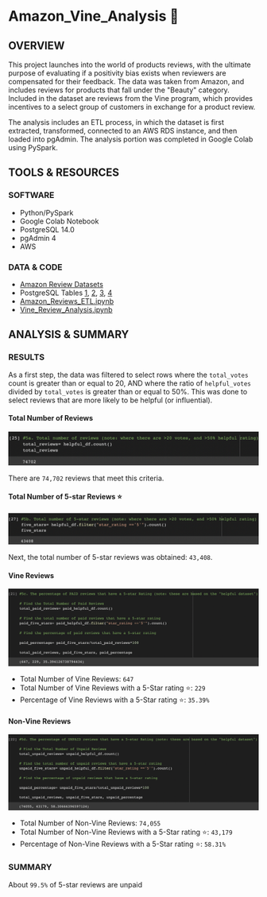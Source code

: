 # Amazon_Vine_Analysis :lipstick:

## OVERVIEW

This project launches into the world of products reviews, with the ultimate purpose of evaluating if a positivity bias exists when reviewers are compensated for their feedback. The data was taken from Amazon, and includes reviews for products that fall under the "Beauty" category. Included in the dataset are reviews from the Vine program, which provides incentives to a select group of customers in exchange for a product review. 

The analysis includes an ETL process, in which the dataset is first extracted, transformed, connected to an AWS RDS instance, and then loaded into pgAdmin. The analysis portion was completed in Google Colab using PySpark.


## TOOLS & RESOURCES

### SOFTWARE

* Python/PySpark
* Google Colab Notebook
* PostgreSQL 14.0 
* pgAdmin 4
* AWS 

### DATA & CODE

* [Amazon Review Datasets](https://s3.amazonaws.com/amazon-reviews-pds/tsv/index.txt)
* PostgreSQL Tables [1](https://github.com/farwaali08/Amazon_Vine_Analysis/blob/0505d67f39c2e11c79a12c9888dadc70b3868a86/Images/customers_table.png), [2](https://github.com/farwaali08/Amazon_Vine_Analysis/blob/0505d67f39c2e11c79a12c9888dadc70b3868a86/Images/products_table.png), [3](https://github.com/farwaali08/Amazon_Vine_Analysis/blob/0505d67f39c2e11c79a12c9888dadc70b3868a86/Images/review_table.png), [4](https://github.com/farwaali08/Amazon_Vine_Analysis/blob/0505d67f39c2e11c79a12c9888dadc70b3868a86/Images/vine_table.png)
* [Amazon_Reviews_ETL.ipynb](https://github.com/farwaali08/Amazon_Vine_Analysis/blob/808f26d8e865d526ed7110dc10b0847ad9d5428c/Amazon_Reviews_ETL.ipynb)
* [Vine_Review_Analysis.ipynb](https://github.com/farwaali08/Amazon_Vine_Analysis/blob/808f26d8e865d526ed7110dc10b0847ad9d5428c/Vine_Review_Analysis.ipynb)

## ANALYSIS & SUMMARY

### RESULTS

As a first step, the data was filtered to select rows where the `total_votes` count is greater than or equal to 20, AND where the ratio of `helpful_votes` divided by `total_votes` is greater than or equal to 50%. This was done to select reviews that are more likely to be helpful (or influential).

#### Total Number of Reviews

![alt_text](https://github.com/farwaali08/Amazon_Vine_Analysis/blob/18ff916817faa07e0ce8950fafe5615d187ff6f2/Images/analysis1.png)

There are `74,702` reviews that meet this criteria.

#### Total Number of 5-star Reviews ⭐

![alt_text](https://github.com/farwaali08/Amazon_Vine_Analysis/blob/18ff916817faa07e0ce8950fafe5615d187ff6f2/Images/analysis2.png)

Next, the total number of 5-star reviews was obtained: `43,408`.

#### Vine Reviews 

![alt_text](https://github.com/farwaali08/Amazon_Vine_Analysis/blob/18ff916817faa07e0ce8950fafe5615d187ff6f2/Images/analysis3.png)

* Total Number of Vine Reviews: `647`
* Total Number of Vine Reviews with a 5-Star rating ⭐: `229`
* Percentage of Vine Reviews with a 5-Star rating ⭐: `35.39%`

#### Non-Vine Reviews 

![alt_text](https://github.com/farwaali08/Amazon_Vine_Analysis/blob/18ff916817faa07e0ce8950fafe5615d187ff6f2/Images/analysis4.png)

* Total Number of Non-Vine Reviews: `74,055`
* Total Number of Non-Vine Reviews with a 5-Star rating ⭐: `43,179`
* Percentage of Non-Vine Reviews with a 5-Star rating ⭐: `58.31%`

### SUMMARY

About `99.5%` of 5-star reviews are unpaid

